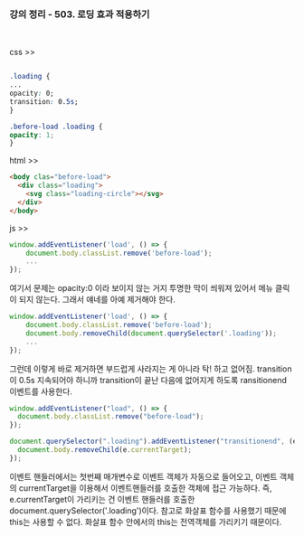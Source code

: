 ### 강의 정리 - 503. 로딩 효과 적용하기

<br>

css >>

```css

.loading {
...
opacity: 0;
transition: 0.5s;
}

.before-load .loading {
opacity: 1;
}

```

html >>

```html
<body clas="before-load">
  <div class="loading">
    <svg class="loading-circle"></svg>
  </div>
</body>
```

js >>

```js
window.addEventListener('load', () => {
    document.body.classList.remove('before-load');
    ...
});
```

여기서 문제는 opacity:0 이라 보이지 않는 거지 투명한 막이 씌워져 있어서 메뉴 클릭이 되지 않는다. 그래서 얘네를 아예 제거해야 한다.

```js
window.addEventListener('load', () => {
    document.body.classList.remove('before-load');
    document.body.removeChild(document.querySelector('.loading'));
    ...
});
```

그런데 이렇게 바로 제거하면 부드럽게 사라지는 게 아니라 탁! 하고 없어짐. transition이 0.5s 지속되어야 하니까 transition이 끝난 다음에 없어지게 하도록 ransitionend 이벤트를 사용한다.

```js
window.addEventListener("load", () => {
  document.body.classList.remove("before-load");
});

document.querySelector(".loading").addEventListener("transitionend", (e) => {
  document.body.removeChild(e.currentTarget);
});
```

이벤트 핸들러에서는 첫번째 매개변수로 이벤트 객체가 자동으로 들어오고, 이벤트 객체의 currentTarget을 이용해서 이벤트핸들러를 호출한 객체에 접근 가능하다. 즉, e.currentTarget이 가리키는 건 이벤트 핸들러를 호출한 document.querySelector('.loading')이다. 참고로 화살표 함수를 사용했기 때문에 this는 사용할 수 없다. 화살표 함수 안에서의 this는 전역객체를 가리키기 때문이다.
